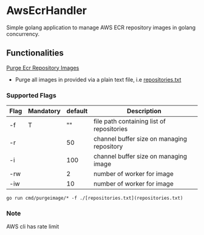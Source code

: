 # AwsEcrHandler

Simple golang application to manage AWS ECR repository images in golang concurrency.

## Functionalities

[Purge Ecr Repository Images](cmd\purgeimage)

- Purge all images in provided via a plain text file, i.e [repositories.txt](repositories.txt)

### Supported Flags

| Flag | Mandatory | default | Description                                |
|------|-----------|--------|--------------------------------------------|
| -f   | T         | ""     | file path containing list of repositories  |
| -r   |           | 50     | channel buffer size on managing repository |
| -i   |           | 100    | channel buffer size on managing image      |
| -rw  |           | 2      | number of worker for image      |
| -iw  |           | 10     | number of worker for image      |


``
go run cmd/purgeimage/* -f ./[repositories.txt](repositories.txt)
``

### Note
AWS cli has rate limit